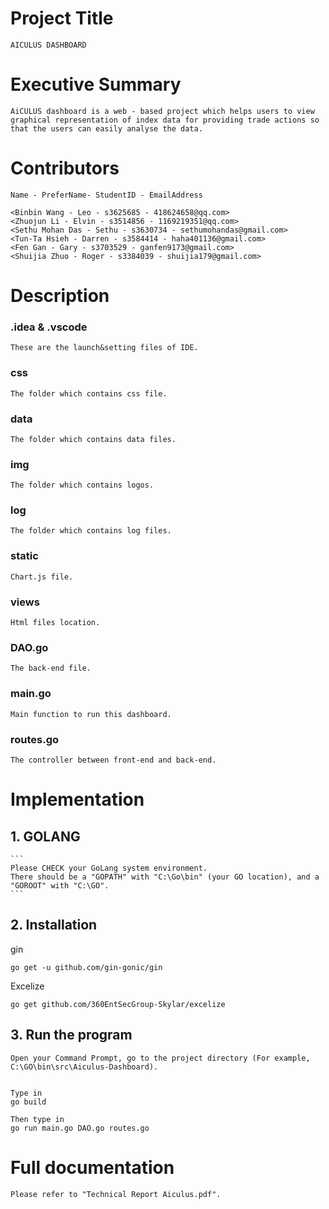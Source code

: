 # Project Title

    AICULUS DASHBOARD

# Executive Summary

    AiCULUS dashboard is a web - based project which helps users to view graphical representation of index data for providing trade actions so that the users can easily analyse the data. 

# Contributors

    Name - PreferName- StudentID - EmailAddress

    <Binbin Wang - Leo - s3625685 - 418624658@qq.com>
    <Zhuojun Li - Elvin - s3514856 - 1169219351@qq.com>
    <Sethu Mohan Das - Sethu - s3630734 - sethumohandas@gmail.com>
    <Tun-Ta Hsieh - Darren - s3584414 - haha401136@gmail.com>
    <Fen Gan - Gary - s3703529 - ganfen9173@gmail.com>
    <Shuijia Zhuo - Roger - s3384039 - shuijia179@gmail.com>

# Description

### .idea & .vscode

    These are the launch&setting files of IDE.

### css

    The folder which contains css file.

### data

    The folder which contains data files. 

### img

    The folder which contains logos. 

### log

    The folder which contains log files.

### static

    Chart.js file.

### views

    Html files location.

### DAO.go

    The back-end file.

### main.go

    Main function to run this dashboard.

### routes.go

    The controller between front-end and back-end.

# Implementation  

## 1. GOLANG

    ```
    Please CHECK your GoLang system environment. 
    There should be a "GOPATH" with "C:\Go\bin" (your GO location), and a "GOROOT" with "C:\GO".
    ```

## 2. Installation

gin

    
    go get -u github.com/gin-gonic/gin
    

Excelize

    
    go get github.com/360EntSecGroup-Skylar/excelize
    

## 3. Run the program

    Open your Command Prompt, go to the project directory (For example, C:\GO\bin\src\Aiculus-Dashboard).
    
    
    Type in 
    go build
    
    Then type in 
    go run main.go DAO.go routes.go
    


# Full documentation

    Please refer to "Technical Report Aiculus.pdf". 
